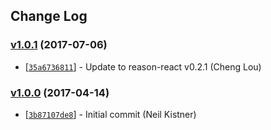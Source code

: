## Change Log

### [v1.0.1](https://github.com/BuckleTypes/bs-react-test-renderer/releases/tag/v1.0.1) (2017-07-06)

* [[`35a6736811`](https://github.com/BuckleTypes/bs-react-test-renderer/commit/35a6736811)] - Update to reason-react v0.2.1 (Cheng Lou)

### [v1.0.0](https://github.com/BuckleTypes/bs-react-test-renderer/releases/tag/v1.0.0) (2017-04-14)

* [[`3b87107de8`](https://github.com/BuckleTypes/bs-react-test-renderer/commit/3b87107de8)] - Initial commit (Neil Kistner)
